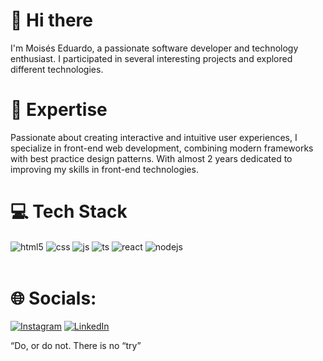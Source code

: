 # 👋 Hi there
I'm Moisés Eduardo, a passionate software developer and technology enthusiast. I participated in several interesting projects and explored different technologies.
# 🚀 Expertise
Passionate about creating interactive and intuitive user experiences, I specialize in front-end web development, combining modern frameworks with best practice design patterns. With almost 2 years dedicated to improving my skills in front-end technologies.


# 💻 Tech Stack
<div style="display: inline_block">
  <img align="center" alt="html5" src="https://img.shields.io/badge/HTML5-E34F26?style=for-the-badge&logo=html5&logoColor=white" />
  <img align="center" alt="css" src="https://img.shields.io/badge/CSS3-1572B6?style=for-the-badge&logo=css3&logoColor=white" />
  <img align="center" alt="js" src="https://img.shields.io/badge/JavaScript-F7DF1E?style=for-the-badge&logo=javascript&logoColor=black" />
  <img align="center" alt="ts" src="https://img.shields.io/badge/TypeScript-007ACC?style=for-the-badge&logo=typescript&logoColor=white" />
  <img align="center" alt="react" src="https://img.shields.io/badge/React-20232A?style=for-the-badge&logo=react&logoColor=61DAFB" />
  <img align="center" alt="nodejs" src="https://img.shields.io/badge/Node.js-43853D?style=for-the-badge&logo=node.js&logoColor=white" />
</div><br/>

# 🌐 Socials:

[![Instagram](https://img.shields.io/badge/Instagram-%23E4405F.svg?logo=Instagram&logoColor=white)](https://www.instagram.com/moispardim?igsh=dGYxb3ZpZjhtbDFt)
[![LinkedIn](https://img.shields.io/badge/LinkedIn-%230077B5.svg?logo=linkedin&logoColor=white)](https://www.linkedin.com/in/moisés-eduardo-6975a6291/)

“Do, or do not. There is no “try”
